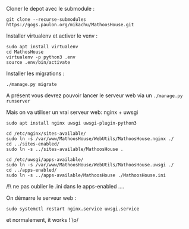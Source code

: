 Cloner le depot avec le submodule :

```git clone --recurse-submodules https://gogs.paulon.org/mikachu/MathoosHouse.git```

Installer virtualenv et activer le venv :

```
sudo apt install virtualenv
cd MathosHouse
virtualenv -p python3 .env
source .env/bin/activate
```

Installer les migrations :

```./manage.py migrate```


A présent vous devrez pouvoir lancer le serveur web via un ```./manage.py runserver```

Mais on va utiliser un vrai serveur web: nginx + uwsgi

```
sudo apt install nginx uwsgi uwsgi-plugin-python3

cd /etc/nginx/sites-available/
sudo ln -s /var/www/MathoosHouse/WebUtils/MathoosHouse.nginx ./
cd ../sites-enabled/
sudo ln -s ../sites-available/MathoosHouse .

cd /etc/uwsgi/apps-available/
sudo ln -s /var/www/MathoosHouse/WebUtils/MathoosHouse.uwsgi ./
cd ../apps-enabled/
sudo ln -s ../apps-available/MathoosHouse ./MathoosHouse.ini
```


/!\ ne pas oublier le .ini dans le apps-enabled ....


On démarre le serveur web :

```
sudo systemctl restart nginx.service uwsgi.service
```

et normalement, it works ! \o/